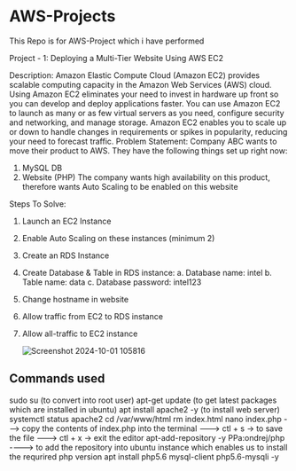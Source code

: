 # AWS-Projects
This Repo is for AWS-Project which i have performed

Project - 1: Deploying a Multi-Tier Website Using AWS EC2

Description:
Amazon Elastic Compute Cloud (Amazon EC2) provides scalable computing
capacity in the Amazon Web Services (AWS) cloud. Using Amazon EC2
eliminates your need to invest in hardware up front so you can develop and
deploy applications faster. You can use Amazon EC2 to launch as many or as
few virtual servers as you need, configure security and networking, and manage
storage. Amazon EC2 enables you to scale up or down to handle changes in
requirements or spikes in popularity, reducing your need to forecast traffic.
Problem Statement:
Company ABC wants to move their product to AWS. They have the following
things set up right now:
1. MySQL DB
2. Website (PHP)
The company wants high availability on this product, therefore wants Auto
Scaling to be enabled on this website


Steps To Solve:
1. Launch an EC2 Instance
2. Enable Auto Scaling on these instances (minimum 2)
3. Create an RDS Instance
4. Create Database & Table in RDS instance:
a. Database name: intel
b. Table name: data
c. Database password: intel123
5. Change hostname in website
6. Allow traffic from EC2 to RDS instance
7. Allow all-traffic to EC2 instance

   ![Screenshot 2024-10-01 105816](https://github.com/user-attachments/assets/9581c749-b5d5-4bc2-8c8c-b438f606e5a2)

 ## Commands used
 sudo su (to convert into root user)
apt-get update  (to get latest packages which are installed in ubuntu)
apt install apache2 -y  (to install web server)
systemctl status apache2
cd /var/www/html
rm index.html
nano index.php
---> copy the contents of index.php into the terminal
---> ctl + s -> to save the file
---> ctl + x -> exit the editor
apt-add-repository -y PPa:ondrej/php 
----> to add the repository into ubuntu instance which enables us to install the requrired php version
apt install php5.6 mysql-client php5.6-mysqli -y
